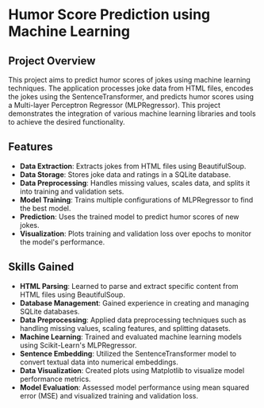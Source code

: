 # Humor Score Prediction using Machine Learning

## Project Overview

This project aims to predict humor scores of jokes using machine learning techniques. The application processes joke data from HTML files, encodes the jokes using the SentenceTransformer, and predicts humor scores using a Multi-layer Perceptron Regressor (MLPRegressor). This project demonstrates the integration of various machine learning libraries and tools to achieve the desired functionality. 

## Features

- **Data Extraction**: Extracts jokes from HTML files using BeautifulSoup.
- **Data Storage**: Stores joke data and ratings in a SQLite database.
- **Data Preprocessing**: Handles missing values, scales data, and splits it into training and validation sets.
- **Model Training**: Trains multiple configurations of MLPRegressor to find the best model.
- **Prediction**: Uses the trained model to predict humor scores of new jokes.
- **Visualization**: Plots training and validation loss over epochs to monitor the model's performance.

## Skills Gained

- **HTML Parsing**: Learned to parse and extract specific content from HTML files using BeautifulSoup.
- **Database Management**: Gained experience in creating and managing SQLite databases.
- **Data Preprocessing**: Applied data preprocessing techniques such as handling missing values, scaling features, and splitting datasets.
- **Machine Learning**: Trained and evaluated machine learning models using Scikit-Learn's MLPRegressor.
- **Sentence Embedding**: Utilized the SentenceTransformer model to convert textual data into numerical embeddings.
- **Data Visualization**: Created plots using Matplotlib to visualize model performance metrics.
- **Model Evaluation**: Assessed model performance using mean squared error (MSE) and visualized training and validation loss.
